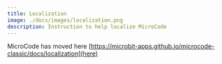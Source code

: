 ```yaml
---
title: Localization
image: ./docs/images/localization.png
description: Instruction to help localize MicroCode
---
```


MicroCode has moved here [https://microbit-apps.github.io/microcode-classic/docs/localization](here)
